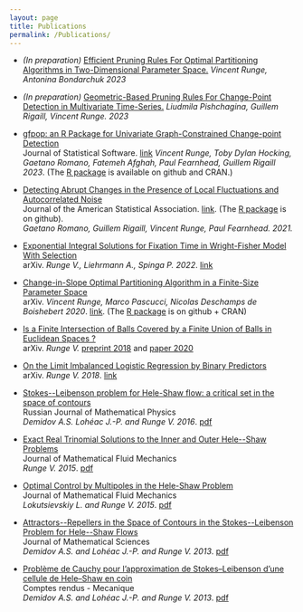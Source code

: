```yaml
---
layout: page
title: Publications
permalink: /Publications/
---
```


* *(In preparation)* <u>Efficient Pruning Rules For Optimal Partitioning Algorithms in Two-Dimensional Parameter Space.</u> *Vincent Runge, Antonina Bondarchuk 2023*

* *(In preparation)* <u>Geometric-Based Pruning Rules For Change-Point Detection in Multivariate Time-Series.</u> *Liudmila Pishchagina, Guillem Rigaill, Vincent Runge. 2023*

* <u>gfpop: an R Package for Univariate Graph-Constrained Change-point Detection</u>  
Journal of Statistical Software.
[link](https://www.jstatsoft.org/article/view/v106i06)
*Vincent Runge, Toby Dylan Hocking, Gaetano Romano, Fatemeh Afghah, Paul Fearnhead, Guillem Rigaill 2023*. (The [R package](https://github.com/vrunge/gfpop) is available on github and CRAN.)

* <u>Detecting Abrupt Changes in the Presence of Local Fluctuations and Autocorrelated Noise</u>  
 Journal of the American Statistical Association.
 [link](https://www.tandfonline.com/doi/full/10.1080/01621459.2021.1909598). (The [R package](https://github.com/gtromano/DeCAFS) is on github).  
 *Gaetano Romano, Guillem Rigaill, Vincent Runge, Paul Fearnhead. 2021.*

* <u>Exponential Integral Solutions for Fixation Time in Wright-Fisher Model With Selection</u>  
arXiv. *Runge V., Liehrmann A., Spinga P. 2022*. [link](https://arxiv.org/abs/2205.06480)
 
* <u>Change-in-Slope Optimal Partitioning Algorithm in a Finite-Size Parameter Space</u>  
arXiv. *Vincent Runge, Marco Pascucci, Nicolas Deschamps de Boishebert 2020*. [link](https://arxiv.org/abs/2012.11573). (The [R package](https://github.com/vrunge/slopeOP) is on github + CRAN)

* <u>Is a Finite Intersection of Balls Covered by a Finite Union of Balls in Euclidean Spaces ?</u>  
arXiv. *Runge V.* [preprint 2018](https://arxiv.org/abs/1804.06699) and [paper 2020](https://link.springer.com/article/10.1007/s10957-020-01762-2)

* <u>On the Limit Imbalanced Logistic Regression by Binary Predictors</u>  
arXiv. *Runge V. 2018*. [link](https://arxiv.org/abs/1703.08995)

* <u>Stokes--Leibenson problem for Hele-Shaw flow: a critical set in the space of contours</u>  
Russian Journal of Mathematical Physics  
*Demidov A.S. Lohéac J.-P. and Runge V. 2016*. 
[pdf](./Publications/5.pdf) 

* <u>Exact Real Trinomial Solutions to the Inner and Outer Hele--Shaw Problems</u>  
Journal of Mathematical Fluid Mechanics  
*Runge V. 2015*.
[pdf](./Publications/4.pdf) 

* <u>Optimal Control by Multipoles in the Hele-Shaw Problem</u>  
Journal of Mathematical Fluid Mechanics  
*Lokutsievskiy L. and Runge V. 2015*.
[pdf](./Publications/3.pdf) 

* <u>Attractors--Repellers in the Space of Contours in the Stokes--Leibenson Problem for Hele--Shaw Flows</u>  
Journal of Mathematical Sciences  
*Demidov A.S. and Lohéac J.-P. and Runge V. 2013*.
[pdf](./Publications/2.pdf) 

* <u>Problème de Cauchy pour lʼapproximation de Stokes–Leibenson dʼune cellule de Hele–Shaw en coin</u>  
Comptes rendus - Mecanique  
*Demidov A.S. and Lohéac J.-P. and Runge V. 2013*.
[pdf](./Publications/1.pdf) 


